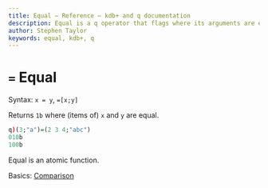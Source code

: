 ```yaml
---
title: Equal – Reference – kdb+ and q documentation
description: Equal is a q operator that flags where its arguments are equal.
author: Stephen Taylor
keywords: equal, kdb+, q
---
```

# `=` Equal



Syntax: `x = y`, `=[x;y]`

Returns `1b` where (items of) `x` and `y` are equal.

```q
q)(3;"a")=(2 3 4;"abc")
010b
100b
```

Equal is an atomic function.

<i class="far fa-hand-point-right"></i> 
Basics: [Comparison](../basics/comparison.md)
